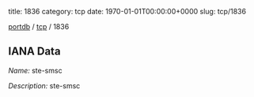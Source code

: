 title: 1836
category: tcp
date: 1970-01-01T00:00:00+0000
slug: tcp/1836

[portdb](/) / [tcp](/category/tcp.html) / 1836


## IANA Data

_Name:_ ste-smsc

_Description:_ ste-smsc

